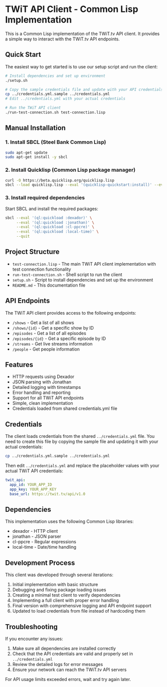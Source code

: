 # TWiT API Client - Common Lisp Implementation

This is a Common Lisp implementation of the TWiT.tv API client. It provides a simple way to interact with the TWiT.tv API endpoints.

## Quick Start

The easiest way to get started is to use our setup script and run the client:

```bash
# Install dependencies and set up environment
./setup.sh

# Copy the sample credentials file and update with your API credentials
cp ../credentials.yml.sample ../credentials.yml
# Edit ../credentials.yml with your actual credentials

# Run the TWiT API client
./run-test-connection.sh test-connection.lisp
```

## Manual Installation

### 1. Install SBCL (Steel Bank Common Lisp)

```bash
sudo apt-get update
sudo apt-get install -y sbcl
```

### 2. Install Quicklisp (Common Lisp package manager)

```bash
curl -O https://beta.quicklisp.org/quicklisp.lisp
sbcl --load quicklisp.lisp --eval '(quicklisp-quickstart:install)' --eval '(ql:add-to-init-file)' --quit
```

### 3. Install required dependencies

Start SBCL and install the required packages:

```bash
sbcl --eval '(ql:quickload :dexador)' \
     --eval '(ql:quickload :jonathan)' \
     --eval '(ql:quickload :cl-ppcre)' \
     --eval '(ql:quickload :local-time)' \
     --quit
```

## Project Structure

- `test-connection.lisp` - The main TWiT API client implementation with test connection functionality
- `run-test-connection.sh` - Shell script to run the client
- `setup.sh` - Script to install dependencies and set up the environment
- `README.md` - This documentation file

## API Endpoints

The TWiT API client provides access to the following endpoints:

- `/shows` - Get a list of all shows
- `/shows/{id}` - Get a specific show by ID
- `/episodes` - Get a list of all episodes
- `/episodes/{id}` - Get a specific episode by ID
- `/streams` - Get live streams information
- `/people` - Get people information

## Features

- HTTP requests using Dexador
- JSON parsing with Jonathan
- Detailed logging with timestamps
- Error handling and reporting
- Support for all TWiT API endpoints
- Simple, clean implementation
- Credentials loaded from shared credentials.yml file

## Credentials

The client loads credentials from the shared `../credentials.yml` file. You need to create this file by copying the sample file and updating it with your actual credentials:

```bash
cp ../credentials.yml.sample ../credentials.yml
```

Then edit `../credentials.yml` and replace the placeholder values with your actual TWiT API credentials:

```yaml
twit_api:
  app_id: YOUR_APP_ID
  app_key: YOUR_APP_KEY
  base_url: https://twit.tv/api/v1.0
```

## Dependencies

This implementation uses the following Common Lisp libraries:

- dexador - HTTP client
- jonathan - JSON parser
- cl-ppcre - Regular expressions
- local-time - Date/time handling

## Development Process

This client was developed through several iterations:

1. Initial implementation with basic structure
2. Debugging and fixing package loading issues
3. Creating a minimal test client to verify dependencies
4. Implementing a full client with proper error handling
5. Final version with comprehensive logging and API endpoint support
6. Updated to load credentials from file instead of hardcoding them

## Troubleshooting

If you encounter any issues:

1. Make sure all dependencies are installed correctly
2. Check that the API credentials are valid and properly set in `../credentials.yml`
3. Review the detailed logs for error messages
4. Ensure your network can reach the TWiT.tv API servers

For API usage limits exceeded errors, wait and try again later.

